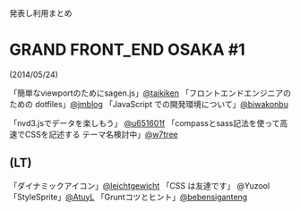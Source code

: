 発表し利用まとめ

# GRAND FRONT_END OSAKA #1

(2014/05/24) 

「簡単なviewportのためにsagen.js」[@taikiken](https://github.com/taikiken)
「フロントエンドエンジニアのための dotfiles」[@jmblog](https://github.com/jmblog)
「JavaScript での開発環境について」[@biwakonbu](https://github.com/biwakonbu)

「nvd3.jsでデータを楽しもう」 [@u651601f](https://github.com/u651601f)
「compassとsass記法を使って高速でCSSを記述する テーマ名検討中」[@w7tree](https://github.com/w7tree)

## (LT)
「ダイナミックアイコン」[@leichtgewicht](https://github.com/leichtgewicht)
「CSS は友達です」 @Yuzool
「StyleSprite」[@AtuyL](https://github.com/AtuyL)
「Gruntコツとヒント」[@bebensiganteng](https://github.com/bebensiganteng)